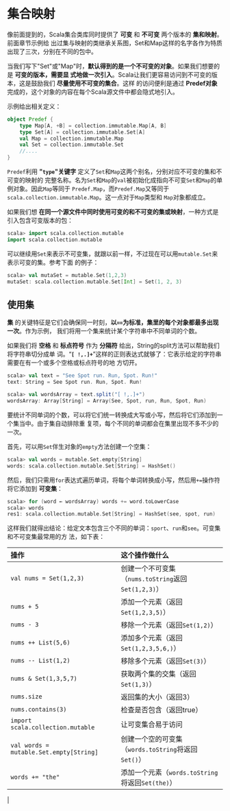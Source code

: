 集合映射
===================================================================================
像前面提到的，Scala集合类库同时提供了 **可变** 和 **不可变** 两个版本的 **集和映射**。前面章节示例给
出过集与映射的类继承关系图，Set和Map这样的名字各作为特质出现了三次，分别在不同的包中。

当我们写下"Set"或"Map"时，**默认得到的是一个不可变的对象**。如果我们想要的是 **可变的版本，需要显
式地做一次引入**。Scala让我们更容易访问到不可变的版本，这是鼓励我们 **尽量使用不可变的集合**。这样
的访问便利是通过 **Predef对象** 完成的，这个对象的内容在每个Scala源文件中都会隐式地引入。

示例给出相关定义：
```scala
object Predef {
    type Map[A, +B] = collection.immutable.Map[A, B]
    type Set[A] = collection.immutable.Set[A]
    val Map = collection.immutable.Map
    val Set = collection.immutable.Set
    //....
}
```
`Predef`利用 **"`type`"关键字** 定义了`Set`和`Map`这两个别名，分别对应不可变的集和不可变的映射的
完整名称。名为`Set`和`Map`的`val`被初始化成指向不可变`Set`和`Map`的单例对象。因此`Map`等同于
`Predef.Map`，而`Predef.Map`又等同于`scala.collection.immutable.Map`。这一点对于`Map`类型和
`Map`对象都成立。

如果我们想 **在同一个源文件中同时使用可变的和不可变的集或映射**，一种方式是引入包含可变版本的包：
```scala
scala> import scala.collection.mutable
import scala.collection.mutable
```
可以继续用`Set`来表示不可变集，就跟以前一样，不过现在可以用`mutable.Set`来表示可变的集。参考下面
的例子：
```scala
scala> val mutaSet = mutable.Set(1,2,3)
mutaSet: scala.collection.mutable.Set[Int] = Set(1, 2, 3)
```

## 使用集
**集** 的关键特征是它们会确保同一时刻，**以`==`为标准，集里的每个对象都最多出现一次**。作为示例，
我们将用一个集来统计某个字符串中不同单词的个数。

如果我们将 **空格** 和 **标点符号** 作为 **分隔符** 给出，String的split方法可以帮助我们将字符串切分成单
词。“**`[ !,.]+`**”这样的正则表达式就够了：它表示给定的字符串需要在有一个或多个空格或标点符号的地
方切开。
```scala
scala> val text = "See Spot run. Run, Spot. Run!"
text: String = See Spot run. Run, Spot. Run!

scala> val wordsArray = text.split("[ !,.]+")
wordsArray: Array[String] = Array(See, Spot, run, Run, Spot, Run)
```
要统计不同单词的个数，可以将它们统一转换成大写或小写，然后将它们添加到一个集当中。由于集自动排除重
复项，每个不同的单词都会在集里出现不多不少的一次。

首先，可以用`Set`伴生对象的`empty`方法创建一个空集：
```scala
scala> val words = mutable.Set.empty[String]
words: scala.collection.mutable.Set[String] = HashSet()
```
然后，我们只需用`for`表达式遍历单词，将每个单词转换成小写，然后用`+=`操作符将它添加到 **可变集**：
```scala
scala> for (word ← wordsArray) words += word.toLowerCase
scala> words
res1: scala.collection.mutable.Set[String] = HashSet(see, spot, run)
```
这样我们就得出结论：给定文本包含三个不同的单词：`sport`、`run`和`see`。可变集和不可变集最常用的方
法，如下表：

| 操作 | 这个操作做什么 |
|:------ |:-------------------- |
| `val nums = Set(1,2,3)` | 创建一个不可变集（`nums.toString`返回`Set(1,2,3)`）|
| `nums + 5` | 添加一个元素（返回 `Set(1,2,3,5)`）|
| `nums - 3` | 移除一个元素（返回`Set(1,2)`）|
| `nums ++ List(5,6)`| 添加多个元素（返回`Set(1,2,3,5,6,)`）|
| `nums -- List(1,2)` | 移除多个元素（返回`Set(3)`）|
| `nums & Set(1,3,5,7)` | 获取两个集的交集（返回`Set(1,3)`）|
| `nums.size` | 返回集的大小（返回3）|
| `nums.contains(3)` | 检查是否包含（返回true）|
| `import scala.collection.mutable` | 让可变集合易于访问 |
| `val words = mutable.Set.empty[String]` | 创建一个空的可变集（`words.toString`将返回`Set()`） | 
| `words += "the"` | 添加一个元素（`words.toString`将返回`Set(the)`）|
|








